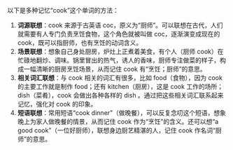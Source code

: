 以下是多种记忆“cook”这个单词的方法：
1. **词源联想**：cook 来源于古英语 coc，原义为“厨师”。可以联想在古代，人们就需要有人专门负责烹饪食物，这个角色就被叫做 coc，逐渐演变成现在的 cook，既可以指厨师，也有烹饪的动词含义。
2. **场景联想**：想象自己身处厨房，炉灶上正煮着美食，有个人（厨师 cook）在忙碌地翻炒、调味。锅里冒出的热气，诱人的香味，厨师专注做菜的样子，构成一幅清晰的厨房烹饪场景，从而记住 cook 有“烹饪；厨师”的意思。
3. **相关词汇联想**：与 cook 相关的词汇有很多，比如 food（食物），因为 cook 的主要工作就是制作 food；还有 kitchen（厨房），这是 cook 工作的场所；dish（菜肴），cook 会做出各种各样的 dish 。通过把这些相关词汇联系起来记忆，强化对 cook 的印象。
4. **短语联想**：常用短语“cook dinner”（做晚餐），可以反复念叨这个短语，想象晚上为家人做晚餐的情景，从而记住 cook 作为“烹饪”的含义。还可以想“a good cook”（一位好厨师），联想身边厨艺精湛的人，记住 cook 作名词“厨师”的意思。 